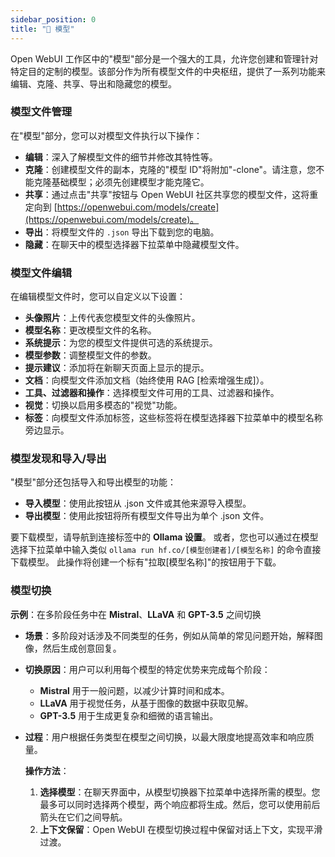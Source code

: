 ```yaml
---
sidebar_position: 0
title: "🤖 模型"
---
```


Open WebUI 工作区中的"模型"部分是一个强大的工具，允许您创建和管理针对特定目的定制的模型。该部分作为所有模型文件的中央枢纽，提供了一系列功能来编辑、克隆、共享、导出和隐藏您的模型。

### 模型文件管理

在"模型"部分，您可以对模型文件执行以下操作：

* **编辑**：深入了解模型文件的细节并修改其特性等。
* **克隆**：创建模型文件的副本，克隆的"模型 ID"将附加"-clone"。请注意，您不能克隆基础模型；必须先创建模型才能克隆它。
* **共享**：通过点击"共享"按钮与 Open WebUI 社区共享您的模型文件，这将重定向到 [https://openwebui.com/models/create](https://openwebui.com/models/create)。
* **导出**：将模型文件的 `.json` 导出下载到您的电脑。
* **隐藏**：在聊天中的模型选择器下拉菜单中隐藏模型文件。

### 模型文件编辑

在编辑模型文件时，您可以自定义以下设置：

* **头像照片**：上传代表您模型文件的头像照片。
* **模型名称**：更改模型文件的名称。
* **系统提示**：为您的模型文件提供可选的系统提示。
* **模型参数**：调整模型文件的参数。
* **提示建议**：添加将在新聊天页面上显示的提示。
* **文档**：向模型文件添加文档（始终使用 RAG [检索增强生成]）。
* **工具、过滤器和操作**：选择模型文件可用的工具、过滤器和操作。
* **视觉**：切换以启用多模态的"视觉"功能。
* **标签**：向模型文件添加标签，这些标签将在模型选择器下拉菜单中的模型名称旁边显示。

### 模型发现和导入/导出

"模型"部分还包括导入和导出模型的功能：

* **导入模型**：使用此按钮从 .json 文件或其他来源导入模型。
* **导出模型**：使用此按钮将所有模型文件导出为单个 .json 文件。

要下载模型，请导航到连接标签中的 **Ollama 设置**。
或者，您也可以通过在模型选择下拉菜单中输入类似 `ollama run hf.co/[模型创建者]/[模型名称]` 的命令直接下载模型。
此操作将创建一个标有"拉取[模型名称]"的按钮用于下载。

### 模型切换

   **示例**：在多阶段任务中在 **Mistral**、**LLaVA** 和 **GPT-3.5** 之间切换

* **场景**：多阶段对话涉及不同类型的任务，例如从简单的常见问题开始，解释图像，然后生成创意回复。
* **切换原因**：用户可以利用每个模型的特定优势来完成每个阶段：
  * **Mistral** 用于一般问题，以减少计算时间和成本。
  * **LLaVA** 用于视觉任务，从基于图像的数据中获取见解。
  * **GPT-3.5** 用于生成更复杂和细微的语言输出。
* **过程**：用户根据任务类型在模型之间切换，以最大限度地提高效率和响应质量。

    **操作方法**：
    1. **选择模型**：在聊天界面中，从模型切换器下拉菜单中选择所需的模型。您最多可以同时选择两个模型，两个响应都将生成。然后，您可以使用前后箭头在它们之间导航。
    2. **上下文保留**：Open WebUI 在模型切换过程中保留对话上下文，实现平滑过渡。
